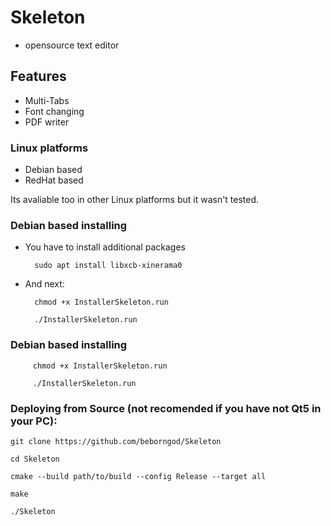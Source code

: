 # Skeleton 
 - opensource text editor 

## Features
- Multi-Tabs
- Font changing
- PDF writer

### Linux platforms

- Debian based
- RedHat based

Its avaliable too in other Linux platforms but it wasn't tested.

### Debian based installing
- You have to install additional packages

        sudo apt install libxcb-xinerama0

- And next:
        
        chmod +x InstallerSkeleton.run
    
        ./InstallerSkeleton.run

### Debian based installing
    
         chmod +x InstallerSkeleton.run
    
         ./InstallerSkeleton.run


### Deploying from Source (not recomended if you have not Qt5 in your PC):

	git clone https://github.com/beborngod/Skeleton

	cd Skeleton

    cmake --build path/to/build --config Release --target all
  
    make
  
    ./Skeleton
